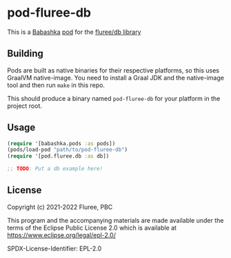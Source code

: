# pod-fluree-db

This is a [Babashka](https://babashka.org) [pod](https://book.babashka.org/#pods)
for the [fluree/db library](https://github.com/fluree/db)

## Building

Pods are built as native binaries for their respective platforms, so this uses
GraalVM native-image. You need to install a Graal JDK and the native-image tool
and then run `make` in this repo.

This should produce a binary named `pod-fluree-db` for your platform in the
project root.

## Usage

```clojure
(require '[babashka.pods :as pods])
(pods/load-pod "path/to/pod-fluree-db")
(require '[pod.fluree.db :as db])

;; TODO: Put a db example here!
```

## License

Copyright (c) 2021-2022 Fluree, PBC

This program and the accompanying materials are made
available under the terms of the Eclipse Public License 2.0
which is available at https://www.eclipse.org/legal/epl-2.0/

SPDX-License-Identifier: EPL-2.0
